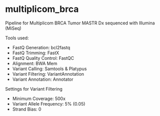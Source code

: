 # multiplicom_brca

Pipeline for Multiplicom BRCA Tumor MASTR Dx sequenced with Illumina (MiSeq)

Tools used:
- FastQ Generation: bcl2fastq
- FastQ Trimming: FastX
- FastQ Quality Control: FastQC
- Alignment: BWA Mem
- Variant Calling: Samtools & Platypus
- Variant Filtering: VariantAnnotation
- Variant Annotation: Annotator

Settings for Variant Filtering
- Minimum Coverage: 500x
- Variant Allele Frequency: 5% (0.05)
- Strand Bias: 0
